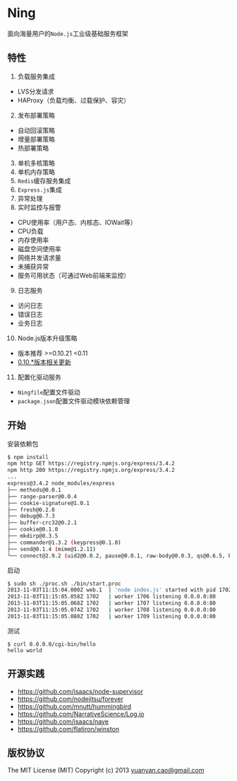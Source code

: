 Ning
====

面向海量用户的`Node.js`工业级基础服务框架

## 特性
1. 负载服务集成
  * LVS分发请求
  * HAProxy（负载均衡、过载保护、容灾）
2. 发布部署策略
  * 自动回滚策略
  * 增量部署策略
  * 热部署策略
3. 单机多核策略
4. 单机内存策略
5. `Redis`缓存服务集成
6. `Express.js`集成
7. 异常处理
8. 实时监控与报警
  * CPU使用率（用户态、内核态、IOWait等）
  * CPU负载
  * 内存使用率
  * 磁盘空间使用率
  * 网络并发请求量
  * 未捕获异常
  * 服务可用状态（可通过Web前端来监控）
9. 日志服务
  * 访问日志
  * 错误日志
  * 业务日志
10. Node.js版本升级策略
  * 版本推荐 >=0.10.21 <0.11
  * [0.10.*版本相关更新](http://www.joyent.com/blog/announcing-the-latest-node-update)
11. 配置化驱动服务
  * `Ningfile`配置文件驱动
  * `package.json`配置文件驱动模块依赖管理

## 开始

安装依赖包
```sh
$ npm install
npm http GET https://registry.npmjs.org/express/3.4.2
npm http 200 https://registry.npmjs.org/express/3.4.2
...
express@3.4.2 node_modules/express
├── methods@0.0.1
├── range-parser@0.0.4
├── cookie-signature@1.0.1
├── fresh@0.2.0
├── debug@0.7.3
├── buffer-crc32@0.2.1
├── cookie@0.1.0
├── mkdirp@0.3.5
├── commander@1.3.2 (keypress@0.1.0)
├── send@0.1.4 (mime@1.2.11)
└── connect@2.9.2 (uid2@0.0.2, pause@0.0.1, raw-body@0.0.3, qs@0.6.5, bytes@0.2.0, negotiator@0.2.8, multiparty@2.2.0)
```

启动
```sh
$ sudo sh ./proc.sh ./bin/start.proc
2013-11-03T11:15:04.000Z web.1  | 'node index.js' started with pid 1702
2013-11-03T11:15:05.058Z 1702   | worker 1706 listening 0.0.0.0:80
2013-11-03T11:15:05.068Z 1702   | worker 1707 listening 0.0.0.0:80
2013-11-03T11:15:05.074Z 1702   | worker 1708 listening 0.0.0.0:80
2013-11-03T11:15:05.080Z 1702   | worker 1709 listening 0.0.0.0:80
```
测试
```
$ curl 0.0.0.0/cgi-bin/hello
hello world
```

## 开源实践
 * https://github.com/isaacs/node-supervisor
 * https://github.com/nodejitsu/forever
 * https://github.com/mnutt/hummingbird
 * https://github.com/NarrativeScience/Log.io
 * https://github.com/isaacs/nave
 * https://github.com/flatiron/winston

## 版权协议
The MIT License (MIT)
Copyright (c) 2013 yuanyan.cao@gmail.com



